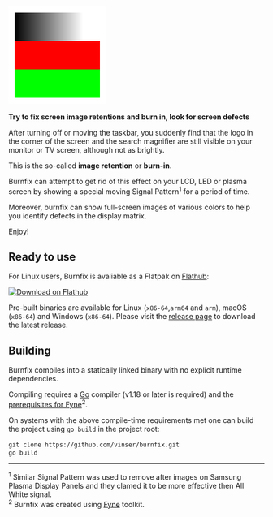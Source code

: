 ![appIcon](https://raw.githubusercontent.com/vinser/burnfix/v1.1.0/burnfix.svg)


**Try to fix screen image retentions and burn in, look for screen defects**

After turning off or moving the taskbar, you suddenly find that the logo in the corner of the screen and the search magnifier are still visible on your monitor or TV screen, although not as brightly.

This is the so-called **image retention** or **burn-in**.

Burnfix can attempt to get rid of this effect on your LCD, LED or plasma screen by showing a special moving Signal Pattern<sup>1</sup> for a period of time.

Moreover, burnfix can show full-screen images of various colors to help you identify defects in the display matrix. 

Enjoy!  

## Ready to use

For Linux users, Burnfix is avaliable as a Flatpak on [Flathub](https://flathub.org/apps/io.github.vinser.burnfix):

<a href='https://flathub.org/apps/details/io.github.vinser.burnfix'><img width='200' alt='Download on Flathub' src='https://dl.flathub.org/assets/badges/flathub-badge-en.svg'/></a>

Pre-built binaries are available for Linux (`x86-64`,`arm64` and `arm`), macOS (`x86-64`) and Windows (`x86-64`). Please visit the [release page](https://github.com/vinser/burnfix/releases) to download the latest release.

## Building

Burnfix compiles into a statically linked binary with no explicit runtime dependencies. 

Compiling requires a [Go](https://go.dev) compiler (v1.18 or later is required) and the [prerequisites for Fyne](https://developer.fyne.io/started/)<sup>2</sup>.

On systems with the above compile-time requirements met one can build the project using `go build` in the project root:
```
git clone https://github.com/vinser/burnfix.git
go build
```
---
<sup>1</sup> Similar Signal Pattern was used to remove after images on Samsung Plasma Display Panels and they clamed it to be more effective then All White signal.   
<sup>2</sup> Burnfix was created using [Fyne](https://fyne.io) toolkit.  

